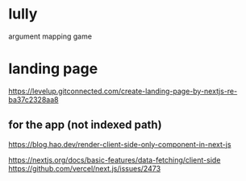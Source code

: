 # lully
argument mapping game

# landing page 
https://levelup.gitconnected.com/create-landing-page-by-nextjs-re-ba37c2328aa8


## for the app (not indexed path) 
https://blog.hao.dev/render-client-side-only-component-in-next-js

https://nextjs.org/docs/basic-features/data-fetching/client-side
https://github.com/vercel/next.js/issues/2473

